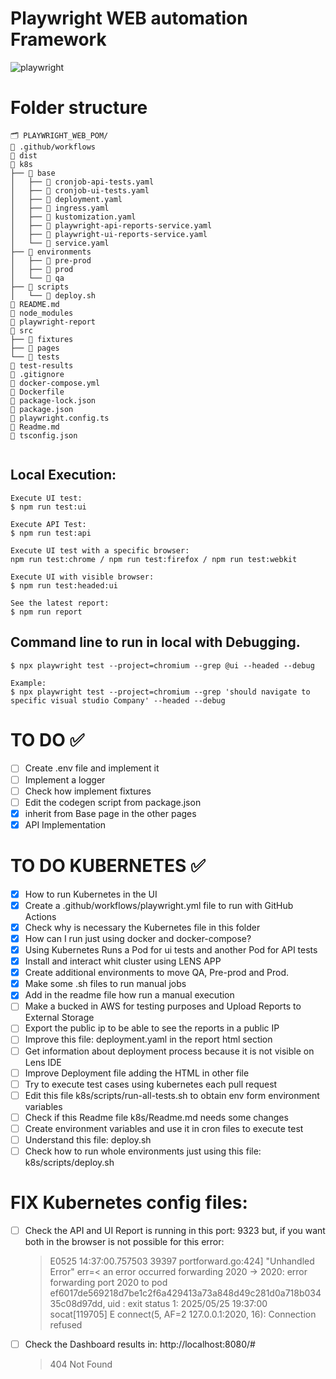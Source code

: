 # Playwright WEB automation Framework
![playwright](https://github.com/user-attachments/assets/01065d4a-6d06-46e9-85c0-fa9519702e47)

# Folder structure
```
🗂️ PLAYWRIGHT_WEB_POM/
📁 .github/workflows
📁 dist
📁 k8s
├── 📁 base
│   ├── 📄 cronjob-api-tests.yaml
│   ├── 📄 cronjob-ui-tests.yaml
│   ├── 📄 deployment.yaml
│   ├── 📄 ingress.yaml
│   ├── 📄 kustomization.yaml
│   ├── 📄 playwright-api-reports-service.yaml
│   ├── 📄 playwright-ui-reports-service.yaml
│   └── 📄 service.yaml
├── 📁 environments
│   ├── 📁 pre-prod
│   ├── 📁 prod
│   └── 📁 qa
├── 📁 scripts
│   └── 📄 deploy.sh
📄 README.md
📁 node_modules
📁 playwright-report
📁 src
├── 📁 fixtures
├── 📁 pages
└── 📁 tests
📁 test-results
📄 .gitignore
📄 docker-compose.yml
📄 Dockerfile
📄 package-lock.json
📄 package.json
📄 playwright.config.ts
📄 Readme.md
📄 tsconfig.json
    
```

## Local Execution: 

```shell
Execute UI test: 
$ npm run test:ui

Execute API Test: 
$ npm run test:api

Execute UI test with a specific browser: 
npm run test:chrome / npm run test:firefox / npm run test:webkit

Execute UI with visible browser: 
$ npm run test:headed:ui

See the latest report: 
$ npm run report
```

## Command line to run in local with Debugging. 
```shell
$ npx playwright test --project=chromium --grep @ui --headed --debug

Example: 
$ npx playwright test --project=chromium --grep 'should navigate to specific visual studio Company' --headed --debug
```

# TO DO ✅
- [ ] Create .env file and implement it
- [ ] Implement a logger
- [ ] Check how implement fixtures
- [ ] Edit the codegen script from package.json
- [X] inherit from Base page in the other pages
- [X] API Implementation

# TO DO KUBERNETES ✅ 
- [X] How to run Kubernetes in the UI
- [X] Create a .github/workflows/playwright.yml file to run with GitHub Actions
- [X] Check why is necessary the Kubernetes file in this folder
- [X] How can I run just using docker and docker-compose?
- [X] Using Kubernetes Runs a Pod for ui tests and another Pod for API tests
- [X] Install and interact whit cluster using LENS APP
- [X] Create additional environments to move QA, Pre-prod and Prod.
- [X] Make some .sh files to run manual jobs
- [X] Add in the readme file how run a manual execution
- [ ] Make a bucked in AWS for testing purposes and Upload Reports to External Storage
- [ ] Export the public ip to be able to see the reports in a public IP
- [ ] Improve this file: deployment.yaml in the report html section 
- [ ] Get information about deployment process because it is not visible on Lens IDE
- [ ] Improve Deployment file adding the HTML in other file
- [ ] Try to execute test cases using kubernetes each pull request 
- [ ] Edit this file k8s/scripts/run-all-tests.sh to obtain env form environment variables 
- [ ] Check if this Readme file k8s/Readme.md needs some changes
- [ ] Create environment variables and use it in cron files to execute test
- [ ] Understand this file: deploy.sh
- [ ] Check how to run whole environments just using this file: k8s/scripts/deploy.sh

# FIX Kubernetes config files: 
- [ ] Check the API and UI Report is running in this port: 9323 but, if you want both in the browser is not possible for this error:
   > E0525 14:37:00.757503   39397 portforward.go:424] "Unhandled Error" err=<
        an error occurred forwarding 2020 -> 2020: error forwarding port 2020 to pod ef6017de569218d7be1c2f6a429413a73a848d49c281d0a718b03435c08d97dd, uid : exit status 1: 2025/05/25 19:37:00 socat[119705] E connect(5, AF=2 127.0.0.1:2020, 16): Connection refused

- [ ] Check the Dashboard results in: http://localhost:8080/#
  > 404 Not Found</title></head>


